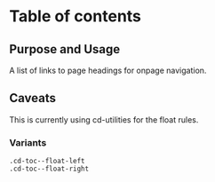 # Table of contents

## Purpose and Usage
A list of links to page headings for onpage navigation.

## Caveats
This is currently using cd-utilities for the float rules.

### Variants

```
.cd-toc--float-left
.cd-toc--float-right

```
